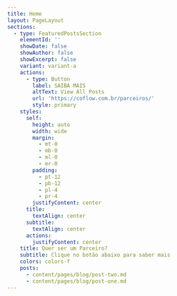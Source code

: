 ```yaml
---
title: Home
layout: PageLayout
sections:
  - type: FeaturedPostsSection
    elementId: ''
    showDate: false
    showAuthor: false
    showExcerpt: false
    variant: variant-a
    actions:
      - type: Button
        label: SAIBA MAIS
        altText: View All Posts
        url: 'https://coflow.com.br/parceiros/'
        style: primary
    styles:
      self:
        height: auto
        width: wide
        margin:
          - mt-0
          - mb-0
          - ml-0
          - mr-0
        padding:
          - pt-12
          - pb-12
          - pl-4
          - pr-4
        justifyContent: center
      title:
        textAlign: center
      subtitle:
        textAlign: center
      actions:
        justifyContent: center
    title: Quer ser um Parceiro?
    subtitle: Clique no botão abaixo para saber mais
    colors: colors-f
    posts:
      - content/pages/blog/post-two.md
      - content/pages/blog/post-one.md
---
```

